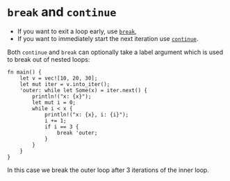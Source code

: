 # `break` and `continue`

- If you want to exit a loop early, use [`break`](https://doc.rust-lang.org/reference/expressions/loop-expr.html#break-expressions),
- If you want to immediately start
  the next iteration use [`continue`](https://doc.rust-lang.org/reference/expressions/loop-expr.html#continue-expressions).

Both `continue` and `break` can optionally take a label argument which is used
to break out of nested loops:

```rust,editable
fn main() {
    let v = vec![10, 20, 30];
    let mut iter = v.into_iter();
    'outer: while let Some(x) = iter.next() {
        println!("x: {x}");
        let mut i = 0;
        while i < x {
            println!("x: {x}, i: {i}");
            i += 1;
            if i == 3 {
                break 'outer;
            }
        }
    }
}
```

In this case we break the outer loop after 3 iterations of the inner loop.
